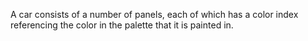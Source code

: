 A car consists of a number of panels, each of which has a color index referencing
the color in the palette that it is painted in.
